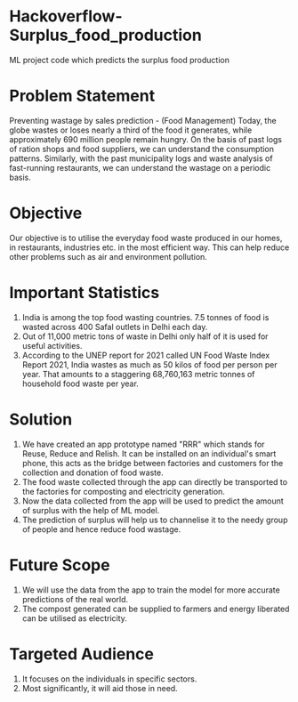# Hackoverflow-Surplus_food_production
ML project code which predicts the surplus food production
# Problem Statement
Preventing wastage by sales prediction - (Food Management)
Today, the globe wastes or loses nearly a third of the food it generates, while approximately 690 million people remain hungry. On the basis of past logs of ration shops and food suppliers, we can understand the consumption patterns. Similarly, with the past municipality logs and waste analysis of fast-running restaurants, we can understand the wastage on a periodic basis. 
# Objective
Our objective is to utilise the everyday food waste produced in our homes, in restaurants, industries etc. in the most efficient way.
This can help reduce other problems such as air and environment pollution.
# Important Statistics
1. India is among the top food wasting countries. 7.5 tonnes of food is wasted across 400 Safal outlets in Delhi each day.
2. Out of 11,000 metric tons of waste in Delhi only half of it is used for useful activities.
3. According to the UNEP report for 2021 called UN Food Waste Index Report 2021, India wastes as much as 50 kilos of food per person per year. That amounts to a staggering 68,760,163 metric tonnes of household food waste per year.
# Solution
1. We have created an app prototype named "RRR" which stands for Reuse, Reduce and Relish. It can be installed on an individual's smart phone, this acts as the bridge between factories and customers for the collection and donation of food waste.
2. The food waste collected through the app can directly be transported to the factories for composting and electricity generation.
3. Now the data collected from the app will be used to predict the amount of surplus with the help of ML model.
4. The prediction of surplus will help us to channelise it to the needy group of people and hence reduce food wastage.
# Future Scope
1. We will use the data from the app to train the model for more accurate predictions of the real world.    
2. The compost generated can be supplied to farmers and energy liberated can be utilised as electricity.   
# Targeted Audience
1. It focuses on the individuals in specific sectors.
2. Most significantly, it will aid those in need.
